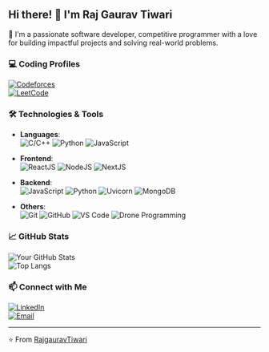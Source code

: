 
## Hi there! 👋 I'm Raj Gaurav Tiwari

🌟 I'm a passionate software developer, competitive programmer with a love for building impactful projects and solving real-world problems.  

### 💻 Coding Profiles  
[![Codeforces](https://img.shields.io/badge/Codeforces-1F8ACB?style=for-the-badge&logo=codeforces&logoColor=white)](https://codeforces.com/profile/Raj_Gaurav_)  
[![LeetCode](https://img.shields.io/badge/LeetCode-FFA116?style=for-the-badge&logo=leetcode&logoColor=white)](https://leetcode.com/profile/)  

### 🛠️ Technologies & Tools  

- **Languages**:  
  ![C/C++](https://img.shields.io/badge/C/C++-00599C?style=for-the-badge&logo=cplusplus&logoColor=white) 
  ![Python](https://img.shields.io/badge/Python-3776AB?style=for-the-badge&logo=python&logoColor=white) 
  ![JavaScript](https://img.shields.io/badge/JavaScript-323330?style=for-the-badge&logo=javascript&logoColor=F7DF1E)

- **Frontend**:  
  ![ReactJS](https://img.shields.io/badge/React-20232A?style=for-the-badge&logo=react&logoColor=61DAFB) 
  ![NodeJS](https://img.shields.io/badge/Node.js-339933?style=for-the-badge&logo=nodedotjs&logoColor=white) 
  ![NextJS](https://img.shields.io/badge/Next.js-000000?style=for-the-badge&logo=nextdotjs&logoColor=white)

- **Backend**:  
  ![JavaScript](https://img.shields.io/badge/JavaScript-323330?style=for-the-badge&logo=javascript&logoColor=F7DF1E) 
  ![Python](https://img.shields.io/badge/Python-3776AB?style=for-the-badge&logo=python&logoColor=white) 
  ![Uvicorn](https://img.shields.io/badge/Uvicorn-000000?style=for-the-badge&logo=uvicorn&logoColor=white)
  ![MongoDB](https://img.shields.io/badge/MongoDB-000000?style=for-the-badge&logo=mongoDB&logoColor=white)

- **Others**:  
  ![Git](https://img.shields.io/badge/Git-F05032?style=for-the-badge&logo=git&logoColor=white) 
  ![GitHub](https://img.shields.io/badge/GitHub-181717?style=for-the-badge&logo=github&logoColor=white) 
  ![VS Code](https://img.shields.io/badge/VS_Code-007ACC?style=for-the-badge&logo=visual-studio-code&logoColor=white) 
  ![Drone Programming](https://img.shields.io/badge/Drone_Programming-FF4500?style=for-the-badge&logo=drone&logoColor=white)



### 📈 GitHub Stats  
![Your GitHub Stats](https://github-readme-stats.vercel.app/api?username=RajGauravTiwari&show_icons=true&theme=radical)  
![Top Langs](https://github-readme-stats.vercel.app/api/top-langs/?username=RajGauravTiwari&layout=compact&theme=radical)  


### 📫 Connect with Me  
[![LinkedIn](https://img.shields.io/badge/-LinkedIn-blue?style=for-the-badge&logo=LinkedIn&logoColor=white)](https://www.linkedin.com/in/rgt2006/)  
[![Email](https://img.shields.io/badge/-Email-D14836?style=for-the-badge&logo=gmail&logoColor=white)](raj.tiwari@iitg.ac.in)

---

⭐️ From [RajgauravTiwari](https://github.com/RajGauravTiwari)
